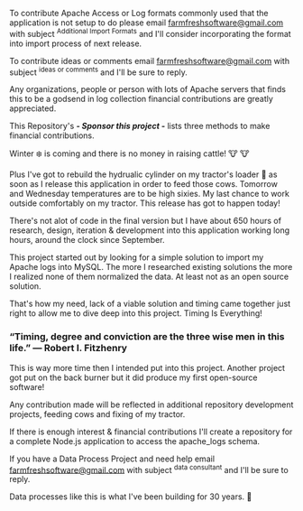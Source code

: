 To contribute Apache Access or Log formats commonly used that the application is not setup to do please email farmfreshsoftware@gmail.com
with subject <sup>Additional Import Formats</sup> and I'll consider incorporating the format into import process of next release.

To contribute ideas or comments email farmfreshsoftware@gmail.com with subject <sup>ideas or comments</sup> and I'll be sure to reply.

Any organizations, people or person with lots of Apache servers that finds this to be a godsend in log collection financial contributions are greatly appreciated.

This Repository's ***- Sponsor this project -*** lists three methods to make financial contributions.

Winter :snowflake: is coming and there is no money in raising cattle! :cow: :cow:
 
Plus I've got to rebuild the hydrualic cylinder on my tractor's loader :tractor: as soon as I release this application in order to feed those cows. Tomorrow and Wednesday temperatures are to be high sixies. My last chance to work outside comfortably on my tractor. This release has got to happen today!

There's not alot of code in the final version but I have about 650 hours of research, design, iteration & development into this application working long hours, around the clock since September. 

This project started out by looking for a simple solution to import my Apache logs into MySQL. The more I researched existing solutions the more I realized none of them normalized the data. At least not as an open source solution. 

That's how my need, lack of a viable solution and timing came together just right to allow me to dive deep into this project. Timing Is Everything!

### “Timing, degree and conviction are the three wise men in this life.” — Robert I. Fitzhenry

This is way more time then I intended put into this project. Another project got put on the back burner but it did produce my first open-source software!

Any contribution made will be reflected in additional repository development projects, feeding cows and fixing of my tractor.

If there is enough interest & financial contributions I'll create a repository for a complete Node.js application to access the apache_logs schema.

If you have a Data Process Project and need help email farmfreshsoftware@gmail.com with subject <sup>data consultant</sup> and I'll be sure to reply.

Data processes like this is what I've been building for 30 years. :information_desk_person: